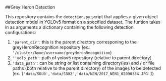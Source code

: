 ##Grey Heron Detection

This repository contains the `detection.py` script that applies a given object detection model in YOLOv5 format on a specified dataset.
The funtion takes in as arguments a dictionary containing the following detection configurations:
1. `'parent_dir'`: this is the parent directory corresponing to the greyHeronRecognition repository (ex.: `'/cluster/home/username/greyHeronRecognition`)
2. `''yolo_path'`: path of yolov5 repository (relative to parent directory)
3. `'data_path'`: can be string or list containing directory(ies) and / or file paths (both relative to the parent directory) of the images to be detected (ex. `['data/SBU3','data/SBU2','data/NEN/2017_NEN1_02090354.JPG']`)

